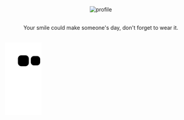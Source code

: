 <div align="center">
 <img src="https://raw.githubusercontent.com/sebastianjnuwu/sebastianjnuwu/d864300df6e07477d3912a155433711750bf6bee/imagens/dazai.png" alt="profile"/>
</div>
<br>
 <p align="center">
 <smail>Your smile could make someone's day, don't forget to wear it.<smail>
 </p>
<br>
<img alt="little snake" src="https://github.com/sebastianjnuwu/sebastianjnuwu/blob/output/github-contribution-grid-snake.svg"/>